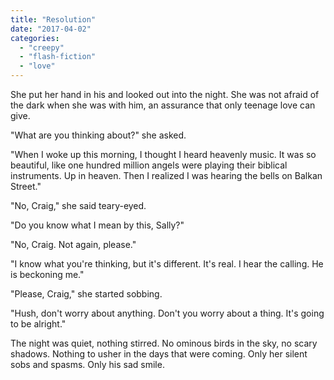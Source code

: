 ```yaml
---
title: "Resolution"
date: "2017-04-02"
categories: 
  - "creepy"
  - "flash-fiction"
  - "love"
---
```


She put her hand in his and looked out into the night. She was not afraid of the dark when she was with him, an assurance that only teenage love can give.

"What are you thinking about?" she asked.

"When I woke up this morning, I thought I heard heavenly music. It was so beautiful, like one hundred million angels were playing their biblical instruments. Up in heaven. Then I realized I was hearing the bells on Balkan Street."

"No, Craig," she said teary-eyed.

"Do you know what I mean by this, Sally?"

"No, Craig. Not again, please."

"I know what you're thinking, but it's different. It's real. I hear the calling. He is beckoning me."

"Please, Craig," she started sobbing.

"Hush, don't worry about anything. Don't you worry about a thing. It's going to be alright."

The night was quiet, nothing stirred. No ominous birds in the sky, no scary shadows. Nothing to usher in the days that were coming. Only her silent sobs and spasms. Only his sad smile.
